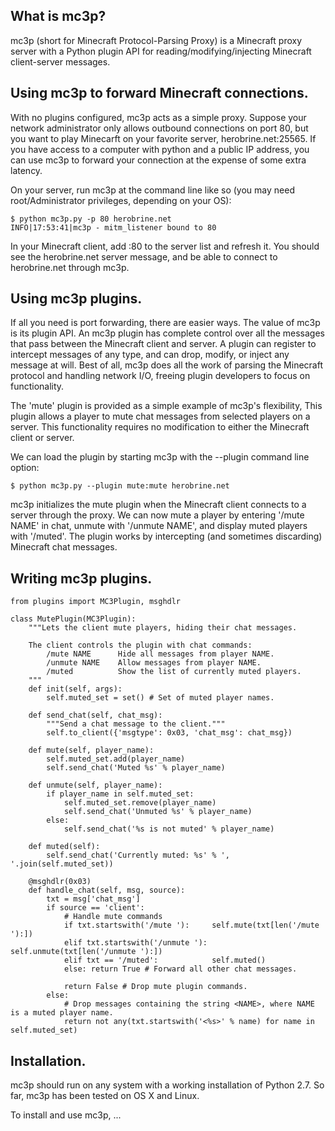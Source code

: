 
## What is mc3p?

mc3p (short for Minecraft Protocol-Parsing Proxy) is a Minecraft proxy
server with a Python plugin API for reading/modifying/injecting Minecraft
client-server messages.

## Using mc3p to forward Minecraft connections.

With no plugins configured, mc3p acts as a simple proxy. Suppose your network
administrator only allows outbound connections on port 80, but you want to
play Minecarft on your favorite server, herobrine.net:25565. If you have access
to a computer with python and a public IP address, you can use mc3p to forward
your connection at the expense of some extra latency.

On your server, run mc3p at the command line like so (you may need
root/Administrator privileges, depending on your OS):

    $ python mc3p.py -p 80 herobrine.net
    INFO|17:53:41|mc3p - mitm_listener bound to 80

In your Minecraft client, add <yourserver>:80 to the server list and
refresh it. You should see the herobrine.net server message, and be able
to connect to herobrine.net through mc3p.

## Using mc3p plugins.

If all you need is port forwarding, there are easier ways. The value of mc3p
is its plugin API. An mc3p plugin has complete control over all the
messages that pass between the Minecraft client and server. A plugin can
register to intercept messages of any type, and can drop, modify, or inject
any message at will. Best of all, mc3p does all the work of parsing the
Minecraft protocol and handling network I/O, freeing plugin developers to
focus on functionality.

The 'mute' plugin is provided as a simple example of mc3p's flexibility,
This plugin allows a player to mute chat messages from selected players on a
server. This functionality requires no modification to either the Minecraft
client or server.

We can load the plugin by starting mc3p with the --plugin command line option:

    $ python mc3p.py --plugin mute:mute herobrine.net

mc3p initializes the mute plugin when the Minecraft client connects to a server
through the proxy. We can now mute a player by entering '/mute NAME' in chat,
unmute with '/unmute NAME', and display muted players with '/muted'. The plugin
works by intercepting (and sometimes discarding) Minecraft chat messages.

## Writing mc3p plugins.

    from plugins import MC3Plugin, msghdlr

    class MutePlugin(MC3Plugin):
        """Lets the client mute players, hiding their chat messages.
        
        The client controls the plugin with chat commands:
            /mute NAME      Hide all messages from player NAME.
            /unmute NAME    Allow messages from player NAME.
            /muted          Show the list of currently muted players.
        """
        def init(self, args):
            self.muted_set = set() # Set of muted player names.

        def send_chat(self, chat_msg):
            """Send a chat message to the client."""
            self.to_client({'msgtype': 0x03, 'chat_msg': chat_msg})

        def mute(self, player_name):
            self.muted_set.add(player_name)
            self.send_chat('Muted %s' % player_name)

        def unmute(self, player_name):
            if player_name in self.muted_set:
                self.muted_set.remove(player_name)
                self.send_chat('Unmuted %s' % player_name)
            else:
                self.send_chat('%s is not muted' % player_name)

        def muted(self):
            self.send_chat('Currently muted: %s' % ', '.join(self.muted_set))

        @msghdlr(0x03)
        def handle_chat(self, msg, source):
            txt = msg['chat_msg']
            if source == 'client':
                # Handle mute commands
                if txt.startswith('/mute '):     self.mute(txt[len('/mute '):])
                elif txt.startswith('/unmute '): self.unmute(txt[len('/unmute '):])
                elif txt == '/muted':            self.muted()
                else: return True # Forward all other chat messages.

                return False # Drop mute plugin commands.
            else:
                # Drop messages containing the string <NAME>, where NAME is a muted player name.
                return not any(txt.startswith('<%s>' % name) for name in self.muted_set)
    

## Installation.

mc3p should run on any system with a working installation of Python 2.7.
So far, mc3p has been tested on OS X and Linux.

To install and use mc3p, ...

